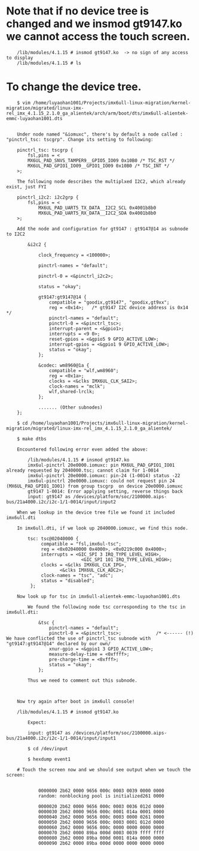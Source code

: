 # Note that if no device tree is changed and we insmod gt9147.ko we cannot access the touch screen.

		/lib/modules/4.1.15 # insmod gt9147.ko 	-> no sign of any access to display
		/lib/modules/4.1.15 # ls


# To change the device tree.

		$ vim /home/luyaohan1001/Projects/imx6ull-linux-migration/kernel-migration/migrated/linux-imx-rel_imx_4.1.15_2.1.0_ga_alientek/arch/arm/boot/dts/imx6ull-alientek-emmc-luyaohan1001.dts


		Under node named "&iomuxc", there's by default a node called : "pinctrl_tsc: tscgrp". Change its setting to following:

		pinctrl_tsc: tscgrp {
			fsl,pins = <
			MX6UL_PAD_SNVS_TAMPER9__GPIO5_IO09 0x10B0 /* TSC_RST */
			MX6UL_PAD_GPIO1_IO09__GPIO1_IO09 0x10B0 /* TSC_INT */
		>;

		The following node describes the multiplxed I2C2, which already exist, just FYI

		pinctrl_i2c2: i2c2grp {
			fsl,pins = <
				MX6UL_PAD_UART5_TX_DATA__I2C2_SCL 0x4001b8b0
				MX6UL_PAD_UART5_RX_DATA__I2C2_SDA 0x4001b8b0
		>;

		Add the node and configuration for gt9147 : gt9147@14 as subnode to I2C2

			&i2c2 {

				clock_frequency = <100000>;

				pinctrl-names = "default";

				pinctrl-0 = <&pinctrl_i2c2>;

				status = "okay";

				gt9147:gt9147@14 {
					compatible = "goodix,gt9147", "goodix,gt9xx";
					reg = <0x14>;	/* gt9147 I2C device address is 0x14 */
					pinctrl-names = "default";
					pinctrl-0 = <&pinctrl_tsc>;
					interrupt-parent = <&gpio1>;
					interrupts = <9 0>;
					reset-gpios = <&gpio5 9 GPIO_ACTIVE_LOW>;
					interrupt-gpios = <&gpio1 9 GPIO_ACTIVE_LOW>;
					status = "okay";
				};

				&codec: wm8960@1a {
					compatible = "wlf,wm8960";
					reg = <0x1a>;
					clocks = <&clks IMX6UL_CLK_SAI2>;
					clock-names = "mclk";
					wlf,shared-lrclk;
				};

				....... (Other subnodes)
		};
		
		$ cd /home/luyaohan1001/Projects/imx6ull-linux-migration/kernel-migration/migrated/linux-imx-rel_imx_4.1.15_2.1.0_ga_alientek/

		$ make dtbs

		Encountered following error even added the above:

			/lib/modules/4.1.15 # insmod gt9147.ko 
			imx6ul-pinctrl 20e0000.iomuxc: pin MX6UL_PAD_GPIO1_IO01 already requested by 2040000.tsc; cannot claim for 1-0014
			imx6ul-pinctrl 20e0000.iomuxc: pin-24 (1-0014) status -22
			imx6ul-pinctrl 20e0000.iomuxc: could not request pin 24 (MX6UL_PAD_GPIO1_IO01) from group tscgrp  on device 20e0000.iomuxc
			gt9147 1-0014: Error applying setting, reverse things back
			input: gt9147 as /devices/platform/soc/2100000.aips-bus/21a4000.i2c/i2c-1/1-0014/input/input2

		When we lookup in the device tree file we found it included imx6ull.dti

		In imx6ull.dti, if we look up 2040000.iomuxc, we find this node. 

			tsc: tsc@02040000 {
				 compatible = "fsl,imx6ul-tsc";
				 reg = <0x02040000 0x4000>, <0x0219c000 0x4000>;
				 interrupts = <GIC_SPI 3 IRQ_TYPE_LEVEL_HIGH>,
								<GIC_SPI 101 IRQ_TYPE_LEVEL_HIGH>;
				 clocks = <&clks IMX6UL_CLK_IPG>,
						<&clks IMX6UL_CLK_ADC2>;
				 clock-names = "tsc", "adc";
				 status = "disabled";
			 };

		Now look up for tsc in imx6ull-alientek-emmc-luyaohan1001.dts

			We found the following node tsc corresponding to the tsc in imx6ull.dti:

				&tsc {
					pinctrl-names = "default";
					pinctrl-0 = <&pinctrl_tsc>;				/* <------ (!) We have conflicted the use of pinctrl_tsc subnode with  "gt9147:gt9147@14" declared by our own/
					xnur-gpio = <&gpio1 3 GPIO_ACTIVE_LOW>;
					measure-delay-time = <0xffff>;
					pre-charge-time = <0xfff>;
					status = "okay";
				};

			Thus we need to comment out this subnode.

	

		Now try again after boot in imx6ull console!

		/lib/modules/4.1.15 # insmod gt9147.ko 

			Expect: 

			input: gt9147 as /devices/platform/soc/2100000.aips-bus/21a4000.i2c/i2c-1/1-0014/input/input1

			$ cd /dev/input

			$ hexdump event1

		# Touch the screen now and we should see output when we touch the screen:


				0000000 2b62 0000 9656 000c 0003 0039 0000 0000
				random: nonblocking pool is initialized261 0000

				0000020 2b62 0000 9656 000c 0003 0036 012d 0000
				0000030 2b62 0000 9656 000c 0001 014a 0001 0000
				0000040 2b62 0000 9656 000c 0003 0000 0261 0000
				0000050 2b62 0000 9656 000c 0003 0001 012d 0000
				0000060 2b62 0000 9656 000c 0000 0000 0000 0000
				0000070 2b62 0000 89ba 000d 0003 0039 ffff ffff
				0000080 2b62 0000 89ba 000d 0001 014a 0000 0000
				0000090 2b62 0000 89ba 000d 0000 0000 0000 0000




		




